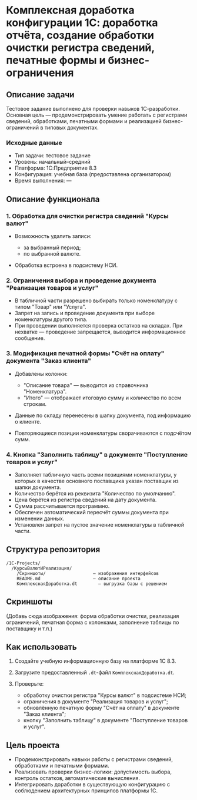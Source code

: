 # Комплексная доработка конфигурации 1С: доработка отчёта, создание обработки очистки регистра сведений, печатные формы и бизнес-ограничения

## Описание задачи

Тестовое задание выполнено для проверки навыков 1С-разработки. Основная цель — продемонстрировать умение работать с регистрами сведений, обработками, печатными формами и реализацией бизнес-ограничений в типовых документах.

### Исходные данные

* Тип задачи: тестовое задание
* Уровень: начальный–средний
* Платформа: 1С:Предприятие 8.3
* Конфигурация: учебная база (предоставлена организатором)
* Время выполнения: —

## Описание функционала

### 1. Обработка для очистки регистра сведений "Курсы валют"

* Возможность удалить записи:

  * за выбранный период;
  * по выбранной валюте.
* Обработка встроена в подсистему НСИ.

### 2. Ограничения выбора и проведение документа "Реализация товаров и услуг"

* В табличной части разрешено выбирать только номенклатуру с типом "Товар" или "Услуга".
* Запрет на запись и проведение документа при выборе номенклатуры другого типа.
* При проведении выполняется проверка остатков на складах. При нехватке — проведение запрещается, выводится информационное сообщение.

### 3. Модификация печатной формы "Счёт на оплату" документа "Заказ клиента"

* Добавлены колонки:

  * "Описание товара" — выводится из справочника "Номенклатура".
  * "Итого" — отображает итоговую сумму и количество по всем строкам.
* Данные по складу перенесены в шапку документа, под информацию о клиенте.
* Повторяющиеся позиции номенклатуры сворачиваются с подсчётом сумм.

### 4. Кнопка "Заполнить таблицу" в документе "Поступление товаров и услуг"

* Заполняет табличную часть всеми позициями номенклатуры, у которых в качестве основного поставщика указан поставщик из шапки документа.
* Количество берётся из реквизита "Количество по умолчанию".
* Цена берётся из регистра сведений на дату документа.
* Сумма рассчитывается программно.
* Обеспечен автоматический пересчёт суммы документа при изменении данных.
* Установлен запрет на пустое значение номенклатуры в табличной части.

## Структура репозитория

```
/1С-Projects/
  /КурсыВалютИРеализация/
    /Скриншоты/                  — изображения интерфейсов
    README.md                    — описание проекта
    КомплекснаяДоработка.dt        — выгрузка базы с решением
```

## Скриншоты

(Добавь сюда изображения: форма обработки очистки, реализация ограничений, печатная форма с колонками, заполнение таблицы по поставщику и т.п.)

## Как использовать

1. Создайте учебную информационную базу на платформе 1С 8.3.
2. Загрузите предоставленный `.dt`-файл `КомплекснаяДоработка.dt`.
3. Проверьте:

   * обработку очистки регистра "Курсы валют" в подсистеме НСИ;
   * ограничения в документе "Реализация товаров и услуг";
   * обновлённую печатную форму "Счёт на оплату" в документе "Заказ клиента";
   * кнопку "Заполнить таблицу" в документе "Поступление товаров и услуг".

## Цель проекта

* Продемонстрировать навыки работы с регистрами сведений, обработками и печатными формами.
* Реализовать проверки бизнес-логики: допустимость выбора, контроль остатков, автоматические вычисления.
* Интегрировать доработки в существующую конфигурацию с соблюдением архитектурных принципов платформы 1С.
